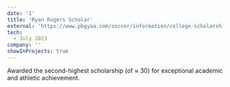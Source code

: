 ```yaml
---
date: '1'
title: 'Ryan Rogers Scholar'
external: 'https://www.pbgyaa.com/soccer/information/college-scholarship/'
tech:
  - July 2023
company: ''
showInProjects: true
---
```


Awarded the second-highest scholarship (of ≈ 30) for exceptional academic and athletic achievement.

